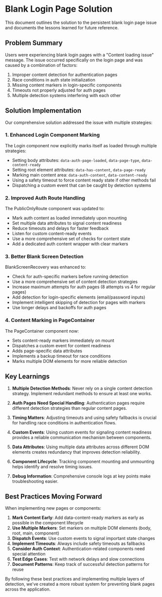 
# Blank Login Page Solution

This document outlines the solution to the persistent blank login page issue and documents the lessons learned for future reference.

## Problem Summary

Users were experiencing blank login pages with a "Content loading issue" message. The issue occurred specifically on the login page and was caused by a combination of factors:

1. Improper content detection for authentication pages
2. Race conditions in auth state initialization
3. Missing content markers in login-specific components
4. Timeouts not properly adjusted for auth pages
5. Multiple detection systems interfering with each other

## Solution Implementation

Our comprehensive solution addressed the issue with multiple strategies:

### 1. Enhanced Login Component Marking

The Login component now explicitly marks itself as loaded through multiple strategies:
- Setting body attributes: `data-auth-page-loaded`, `data-page-type`, `data-content-ready`
- Setting root element attributes: `data-has-content`, `data-page-ready`
- Marking main content area: `data-auth-content`, `data-content-ready`
- Using a safety timeout to force content ready state if other methods fail
- Dispatching a custom event that can be caught by detection systems

### 2. Improved Auth Route Handling

The PublicOnlyRoute component was updated to:
- Mark auth content as loaded immediately upon mounting
- Set multiple data attributes to signal content readiness
- Reduce timeouts and delays for faster feedback
- Listen for custom content-ready events
- Use a more comprehensive set of checks for content state
- Add a dedicated auth content wrapper with clear markers

### 3. Better Blank Screen Detection

BlankScreenRecovery was enhanced to:
- Check for auth-specific markers before running detection
- Use a more comprehensive set of content detection strategies
- Increase maximum attempts for auth pages (8 attempts vs 4 for regular pages)
- Add detection for login-specific elements (email/password inputs)
- Implement intelligent skipping of detection for pages with markers
- Use longer delays and backoffs for auth pages

### 4. Content Marking in PageContainer

The PageContainer component now:
- Sets content-ready markers immediately on mount
- Dispatches a custom event for content readiness
- Adds page-specific data attributes
- Implements a backup timeout for race conditions
- Marks multiple DOM elements for more reliable detection

## Key Learnings

1. **Multiple Detection Methods**: Never rely on a single content detection strategy. Implement redundant methods to ensure at least one works.

2. **Auth Pages Need Special Handling**: Authentication pages require different detection strategies than regular content pages.

3. **Timing Matters**: Adjusting timeouts and using safety fallbacks is crucial for handling race conditions in authentication flows.

4. **Custom Events**: Using custom events for signaling content readiness provides a reliable communication mechanism between components.

5. **Data Attributes**: Using multiple data attributes across different DOM elements creates redundancy that improves detection reliability.

6. **Component Lifecycle**: Tracking component mounting and unmounting helps identify and resolve timing issues.

7. **Debug Information**: Comprehensive console logs at key points make troubleshooting easier.

## Best Practices Moving Forward

When implementing new pages or components:

1. **Mark Content Early**: Add data-content-ready markers as early as possible in the component lifecycle
2. **Use Multiple Markers**: Set markers on multiple DOM elements (body, root, main, component)
3. **Dispatch Events**: Use custom events to signal important state changes
4. **Implement Timeouts**: Always include safety timeouts as fallbacks
5. **Consider Auth Context**: Authentication-related components need special attention
6. **Test Edge Cases**: Test with network delays and slow connections
7. **Document Patterns**: Keep track of successful detection patterns for reuse

By following these best practices and implementing multiple layers of detection, we've created a more robust system for preventing blank pages across the application.

